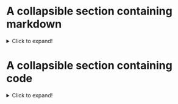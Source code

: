 # A collapsible section containing markdown
<details>
	<summary>Click to expand!</summary>
	
###### Heading
	1. A numbered
	2. list
	   * With some
	   * Sub bullets
</details>

# A collapsible section containing code
<details>
	<summary>Click to expand!</summary>
	
###### Heading
  ```yaml
	  function whatIsLove() {
	    console.log('Baby Don't hurt me. Don't hurt me');
	    return 'No more';
	  }
	```
</details>

# How to structure
```
# A collapsible section with markdown
<details>
	<summary>Click to expand!</summary>
	
	## Heading
	1. A numbered
	2. list
	   * With some
	   * Sub bullets
</details>
```
**NB:** Make sure you have an **empty line** after the closing `</summary>` tag, otherwise the markdown/code blocks won't show correctly.

**NB**: Make sure you have an **empty line** after the closing `</details>` tag if you have multiple collapsible sections.
